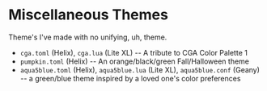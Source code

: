 # Miscellaneous Themes
Theme's I've made with no unifying, uh, theme.

  * `cga.toml` (Helix), `cga.lua` (Lite XL) -- A tribute to CGA Color Palette 1
  * `pumpkin.toml` (Helix) -- An orange/black/green Fall/Halloween theme
  * `aqua5blue.toml` (Helix), `aqua5blue.lua` (Lite XL),
    `aqua5blue.conf` (Geany) -- a green/blue theme inspired by a loved one's
    color preferences
